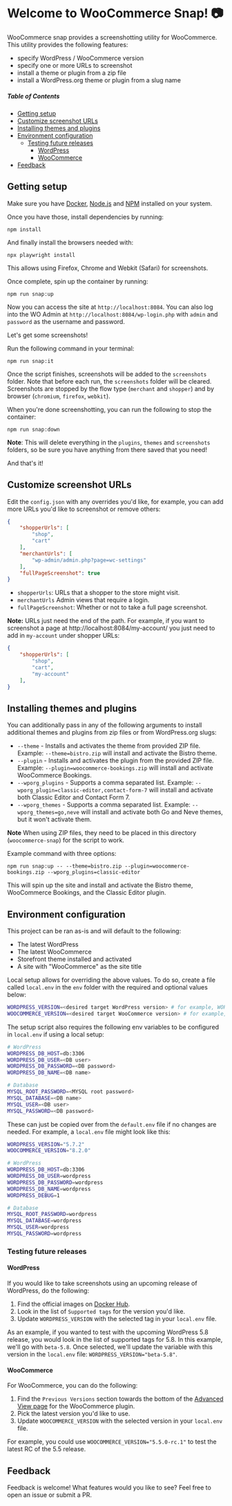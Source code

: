 # Welcome to WooCommerce Snap! :camera:

WooCommerce snap provides a screenshotting utility for WooCommerce. This utility provides the following features:

* specify WordPress / WooCommerce version
* specify one or more URLs to screenshot
* install a theme or plugin from a zip file
* install a WordPress.org theme or plugin from a slug name

##### Table of Contents  

- [Getting setup](#getting-setup)
- [Customize screenshot URLs](#customize-screenshot-urls)
- [Installing themes and plugins](#installing-themes-and-plugins)
- [Environment configuration ](#environment-configuration)
  - [Testing future releases](#testing-future-releases)
    - [WordPress](#wordpress)
    - [WooCommerce](#woocommerce)
- [Feedback](#feedback)


## Getting setup

Make sure you have [Docker](https://www.docker.com/), [Node.js](https://nodejs.org/) and [NPM](https://docs.npmjs.com/getting-started/what-is-npm) installed on your system.

Once you have those, install dependencies by running:

```
npm install
```

And finally install the browsers needed with:

```
npx playwright install
```

This allows using Firefox, Chrome and Webkit (Safari) for screenshots.

Once complete, spin up the container by running:

```
npm run snap:up
```

Now you can access the site at `http://localhost:8084`. You can also log into the WO Admin at `http://localhost:8084/wp-login.php` with `admin` and `password` as the username and password.

Let's get some screenshots!

Run the following command in your terminal:

```
npm run snap:it
```

Once the script finishes, screenshots will be added to the `screenshots` folder. Note that before each run, the `screenshots` folder will be cleared. Screenshots are stopped by the flow type (`merchant` and `shopper`) and by browser (`chromium`, `firefox`, `webkit`).

When you're done screenshotting, you can run the following to stop the container:

```
npm run snap:down
```

**Note**: This will delete everything in the `plugins`, `themes` and `screenshots` folders, so be sure you have anything from there saved that you need!

And that's it!

## Customize screenshot URLs

Edit the `config.json` with any overrides you'd like, for example, you can add more URLs you'd like to screenshot or remove others:

```json
{
    "shopperUrls": [
        "shop",
        "cart"
    ],
    "merchantUrls": [
        "wp-admin/admin.php?page=wc-settings"
    ],
    "fullPageScreenshot": true
}
```

* `shopperUrls`: URLs that a shopper to the store might visit.
* `merchantUrls` Admin views that require a login.
* `fullPageScreenshot`: Whether or not to take a full page screenshot.

**Note:** URLs just need the end of the path. For example, if you want to screenshot a page at http://localhost:8084/my-account/ you just need to add in `my-account` under shopper URLs:

```json
{
    "shopperUrls": [
        "shop",
        "cart",
        "my-account"
    ],
}
```

## Installing themes and plugins

You can additionally pass in any of the following arguments to install additional themes and plugins from zip files or from WordPress.org slugs:

* `--theme` - Installs and activates the theme from provided ZIP file. Example: `--theme=bistro.zip` will install and activate the Bistro theme.
* `--plugin` - Installs and activates the plugin from the provided ZIP file. Example: `--plugin=woocommerce-bookings.zip` will install and activate WooCommerce Bookings.
* `--wporg_plugins` - Supports a comma separated list. Example: `--wporg_plugin=classic-editor,contact-form-7` will install and activate both Classic Editor and Contact Form 7.
* `--wporg_themes` - Supports a comma separated list. Example: `--wporg_themes=go,neve` will install and activate both Go and Neve themes, but it won't activate them.

**Note** When using ZIP files, they need to be placed in this directory (`woocommerce-snap`) for the script to work.

Example command with three options:

```
npm run snap:up -- --theme=bistro.zip --plugin=woocommerce-bookings.zip --wporg_plugins=classic-editor
```

This will spin up the site and install and activate the Bistro theme, WooCommerce Bookings, and the Classic Editor plugin.

## Environment configuration

This project can be ran as-is and will default to the following:

* The latest WordPress
* The latest WooCommerce
* Storefront theme installed and activated
* A site with "WooCommerce" as the site title

Local setup allows for overriding the above values. To do so, create a file called `local.env` in the `env` folder with the required and optional values below:

```bash
WORDPRESS_VERSION=<desired target WordPress version> # for example, WORDPRESS_VERSION="5.7.2"
WOOCOMMERCE_VERSION=<desired target WooCommerce version> # for example, WOOCOMMERCE_VERSION="8.2.0"
```

The setup script also requires the following env variables to be configured in `local.env` if using a local setup:

```bash
# WordPress
WORDPRESS_DB_HOST=db:3306
WORDPRESS_DB_USER=<DB user>
WORDPRESS_DB_PASSWORD=<DB password>
WORDPRESS_DB_NAME=<DB name>

# Database
MYSQL_ROOT_PASSWORD=<MYSQL root password>
MYSQL_DATABASE=<DB name>
MYSQL_USER=<DB user>
MYSQL_PASSWORD=<DB password>
```

These can just be copied over from the `default.env` file if no changes are needed. For example, a `local.env` file might look like this:

```bash
WORDPRESS_VERSION="5.7.2"
WOOCOMMERCE_VERSION="8.2.0"

# WordPress
WORDPRESS_DB_HOST=db:3306
WORDPRESS_DB_USER=wordpress
WORDPRESS_DB_PASSWORD=wordpress
WORDPRESS_DB_NAME=wordpress
WORDPRESS_DEBUG=1

# Database
MYSQL_ROOT_PASSWORD=wordpress
MYSQL_DATABASE=wordpress
MYSQL_USER=wordpress
MYSQL_PASSWORD=wordpress
```

### Testing future releases

#### WordPress

If you would like to take screenshots using an upcoming release of WordPress, do the following:

1. Find the official images on [Docker Hub](https://hub.docker.com/_/wordpress).
2. Look in the list of `Supported tags` for the version you'd like.
3. Update `WORDPRESS_VERSION` with the selected tag in your `local.env` file.

As an example, if you wanted to test with the upcoming WordPress 5.8 release, you would look in the list of supported tags for 5.8. In this example, we'll go with `beta-5.8`. Once selected, we'll update the variable with this version in the `local.env` file: `WORDPRESS_VERSION="beta-5.8"`.

#### WooCommerce

For WooCommerce, you can do the following:

1. Find the `Previous Versions` section towards the bottom of the [Advanced View page](https://wordpress.org/plugins/woocommerce/advanced/) for the WooCommerce plugin.
2. Pick the latest version you'd like to use.
3. Update `WOOCOMMERCE_VERSION` with the selected version in your `local.env` file.

For example, you could use `WOOCOMMERCE_VERSION="5.5.0-rc.1"` to test the latest RC of the 5.5 release.

## Feedback

Feedback is welcome! What features would you like to see? Feel free to open an issue or submit a PR.